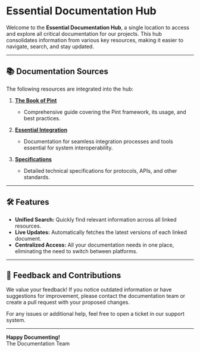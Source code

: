 # Essential Documentation Hub

Welcome to the **Essential Documentation Hub**, a single location to access and explore all critical documentation for our projects. This hub consolidates information from various key resources, making it easier to navigate, search, and stay updated.

---

## 📚 Documentation Sources

The following resources are integrated into the hub:

1. **[The Book of Pint](https://essential-contributions.github.io/pint/book/the-book-of-pint.html)**  
   - Comprehensive guide covering the Pint framework, its usage, and best practices.

2. **[Essential Integration](https://essential-contributions.github.io/essential-integration/index.html)**  
   - Documentation for seamless integration processes and tools essential for system interoperability.

3. **[Specifications](https://essential-contributions.github.io/specs/specs/index.html)**  
   - Detailed technical specifications for protocols, APIs, and other standards.

---

## 🛠 Features

- **Unified Search:** Quickly find relevant information across all linked resources.  
- **Live Updates:** Automatically fetches the latest versions of each linked document.  
- **Centralized Access:** All your documentation needs in one place, eliminating the need to switch between platforms.

---

## 📢 Feedback and Contributions

We value your feedback! If you notice outdated information or have suggestions for improvement, please contact the documentation team or create a pull request with your proposed changes.

For any issues or additional help, feel free to open a ticket in our support system.

--- 

**Happy Documenting!**  
The Documentation Team  
